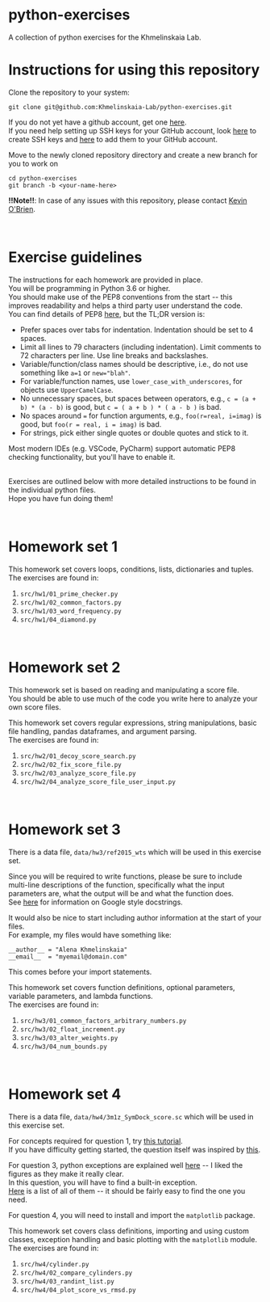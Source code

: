 # python-exercises

A collection of python exercises for the Khmelinskaia Lab.

# Instructions for using this repository

Clone the repository to your system:
```
git clone git@github.com:Khmelinskaia-Lab/python-exercises.git
```

If you do not yet have a github account, get one [here](https://github.com/).\
If you need help setting up SSH keys for your GitHub account, look [here](https://docs.github.com/en/authentication/connecting-to-github-with-ssh/generating-a-new-ssh-key-and-adding-it-to-the-ssh-agent) to create SSH keys and [here](https://docs.github.com/en/authentication/connecting-to-github-with-ssh/adding-a-new-ssh-key-to-your-github-account) to add them to your GitHub account.

Move to the newly cloned repository directory and create a new branch for you to work on
```
cd python-exercises
git branch -b <your-name-here>
```

**!!Note!!**: In case of any issues with this repository, please contact [Kevin O'Brien](mailto:kevin.obrien@cup.lmu.de).

&nbsp;<br>
# Exercise guidelines

The instructions for each homework are provided in place.\
You will be programming in Python 3.6 or higher.\
You should make use of the PEP8 conventions from the start -- this improves readability and helps a third party user understand the code.\
You can find details of PEP8 [here](https://www.python.org/dev/peps/pep-0008/#code-lay-out), but the TL;DR version is:

* Prefer spaces over tabs for indentation.
Indentation should be set to 4 spaces. 
* Limit all lines to 79 characters (including indentation).
Limit comments to 72 characters per line.
Use line breaks and backslashes.
* Variable/function/class names should be descriptive, i.e., do not use something like `a=1` or `new="blah"`.
* For variable/function names, use `lower_case_with_underscores`, for objects use `UpperCamelCase`.
* No unnecessary spaces, but spaces between operators, e.g., `c = (a + b) * (a - b)` is good, but `c = ( a + b ) * ( a - b )` is bad.
* No spaces around `=` for function arguments, e.g., `foo(r=real, i=imag)` is good, but `foo(r = real, i = imag)` is bad.
* For strings, pick either single quotes or double quotes and stick to it.

Most modern IDEs (e.g. VSCode, PyCharm) support automatic PEP8 checking functionality, but you'll have to enable it.

&nbsp;<br>
Exercises are outlined below with more detailed instructions to be found in the individual python files.\
Hope you have fun doing them!


&nbsp;<br>
# Homework set 1

This homework set covers loops, conditions, lists, dictionaries and tuples.\
The exercises are found in:

1. `src/hw1/01_prime_checker.py`
2. `src/hw1/02_common_factors.py`
3. `src/hw1/03_word_frequency.py`
4. `src/hw1/04_diamond.py`


&nbsp;<br>
# Homework set 2

This homework set is based on reading and manipulating a score file.\
You should be able to use much of the code you write here to analyze your own score files.

This homework set covers regular expressions, string manipulations, basic file handling, pandas dataframes, and argument parsing.\
The exercises are found in:

1. `src/hw2/01_decoy_score_search.py`
2. `src/hw2/02_fix_score_file.py`
3. `src/hw2/03_analyze_score_file.py`
4. `src/hw2/04_analyze_score_file_user_input.py`


&nbsp;<br>
# Homework set 3
There is a data file, `data/hw3/ref2015_wts` which will be used in this exercise set.

Since you will be required to write functions, please be sure to include multi-line descriptions of the function, specifically what the input parameters are, what the output will be and what the function does.\
See [here](https://google.github.io/styleguide/pyguide.html#383-functions-and-methods) for information on Google style docstrings.

It would also be nice to start including author information at the start of your files.\
For example, my files would have something like:
```
__author__ = "Alena Khmelinskaia"
__email__  = "myemail@domain.com"
```
This comes before your import statements.

This homework set covers function definitions, optional parameters, variable parameters, and lambda functions.\
The exercises are found in:

1. `src/hw3/01_common_factors_arbitrary_numbers.py`
2. `src/hw3/02_float_increment.py`
3. `src/hw3/03_alter_weights.py`
4. `src/hw3/04_num_bounds.py`


&nbsp;<br>
# Homework set 4
There is a data file, `data/hw4/3m1z_SymDock_score.sc` which will be used in this exercise set.

For concepts required for question 1, try [this tutorial](https://realpython.com/instance-class-and-static-methods-demystified/).\
If you have difficulty getting started, the question itself was inspired by [this](https://www.codexpedia.com/python/python-class-example/).

For question 3, python exceptions are explained well [here](https://realpython.com/python-exceptions/) -- I liked the figures as they make it really clear.\
In this question, you will have to find a built-in exception.\
[Here](https://docs.python.org/3.6/library/exceptions.html) is a list of all of them -- it should be fairly easy to find the one you need.

For question 4, you will need to install and import the `matplotlib` package.

This homework set covers class definitions, importing and using custom classes, exception handling and basic plotting with the `matplotlib` module.\
The exercises are found in:

1. `src/hw4/cylinder.py`
2. `src/hw4/02_compare_cylinders.py`
3. `src/hw4/03_randint_list.py`
4. `src/hw4/04_plot_score_vs_rmsd.py`

